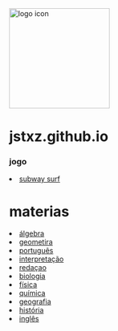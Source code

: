<img src="https://upload.wikimedia.org/wikipedia/commons/8/85/Smiley.svg"  alt="logo icon" style="height: 200px; width:200px;"/>

# jstxz.github.io 


### jogo

 <li class="masthead__menu-item">
     <a href="jogo/subwaysurfers.html" target="_blank" rel="noopener noreferrer">subway surf</a>
    </li>








































# materias

 <li class="masthead__menu-item">
     <a href="materias/algebra.html" target="_blank" rel="noopener noreferrer">álgebra</a>
    </li>

<li class="masthead__menu-item">
     <a href="materias/geometria.html" target="_blank" rel="noopener noreferrer">geometira</a>
    </li>

<li class="masthead__menu-item">
     <a href="materias/portugues.html" target="_blank" rel="noopener noreferrer">português</a>
    </li>

<li class="masthead__menu-item">
     <a href="materias/interpretacao.html" target="_blank" rel="noopener noreferrer">interpretação</a>
    </li>

<li class="masthead__menu-item">
     <a href="materias/redacao.html" target="_blank" rel="noopener noreferrer">redaçao</a>
    </li>
    
<li class="masthead__menu-item">
     <a href="materias/biologia.html" target="_blank" rel="noopener noreferrer">biologia</a>
    </li>

<li class="masthead__menu-item">
     <a href="materias/fisica.html" target="_blank" rel="noopener noreferrer">física</a>
    </li>

<li class="masthead__menu-item">
     <a href="materias/quimica.html" target="_blank" rel="noopener noreferrer">química</a>
    </li>

<li class="masthead__menu-item">
     <a href="materias/geografia.html" target="_blank" rel="noopener noreferrer">geografia</a>

<li class="masthead__menu-item">
     <a href="materias/historia.html" target="_blank" rel="noopener noreferrer">história</a>
    </li>

<li class="masthead__menu-item">
     <a href="materias/ingles.html" target="_blank" rel="noopener noreferrer">inglês</a>
    </li>
